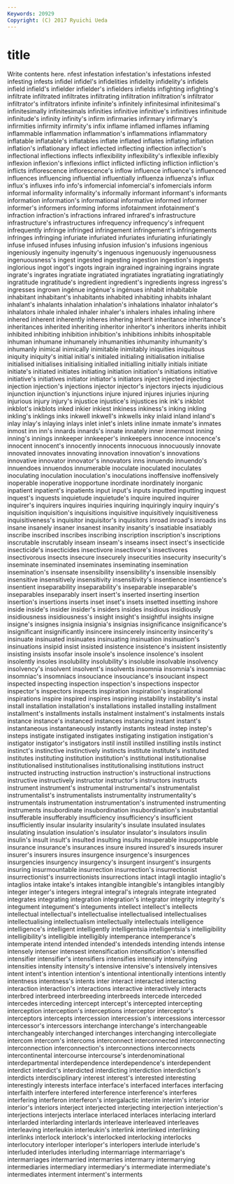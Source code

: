 ```yaml
---
Keywords: 20929 
Copyright: (C) 2017 Ryuichi Ueda
---
```


# title

Write contents here.
nfest infestation infestation's infestations infested infesting infests infidel infidel's infidelities
infidelity infidelity's infidels infield infield's infielder infielder's infielders infields infighting
infighting's infiltrate infiltrated infiltrates infiltrating infiltration infiltration's infiltrator infiltrator's infiltrators
infinite infinite's infinitely infinitesimal infinitesimal's infinitesimally infinitesimals infinities infinitive infinitive's
infinitives infinitude infinitude's infinity infinity's infirm infirmaries infirmary infirmary's infirmities
infirmity infirmity's infix inflame inflamed inflames inflaming inflammable inflammation inflammation's
inflammations inflammatory inflatable inflatable's inflatables inflate inflated inflates inflating inflation
inflation's inflationary inflect inflected inflecting inflection inflection's inflectional inflections inflects
inflexibility inflexibility's inflexible inflexibly inflexion inflexion's inflexions inflict inflicted inflicting
infliction infliction's inflicts inflorescence inflorescence's inflow influence influence's influenced influences
influencing influential influentially influenza influenza's influx influx's influxes info info's
infomercial infomercial's infomercials inform informal informality informality's informally informant informant's
informants information information's informational informative informed informer informer's informers informing
informs infotainment infotainment's infraction infraction's infractions infrared infrared's infrastructure infrastructure's
infrastructures infrequency infrequency's infrequent infrequently infringe infringed infringement infringement's infringements
infringes infringing infuriate infuriated infuriates infuriating infuriatingly infuse infused infuses
infusing infusion infusion's infusions ingenious ingeniously ingenuity ingenuity's ingenuous ingenuously
ingenuousness ingenuousness's ingest ingested ingesting ingestion ingestion's ingests inglorious ingot
ingot's ingots ingrain ingrained ingraining ingrains ingrate ingrate's ingrates ingratiate
ingratiated ingratiates ingratiating ingratiatingly ingratitude ingratitude's ingredient ingredient's ingredients ingress
ingress's ingresses ingrown ingénue ingénue's ingénues inhabit inhabitable inhabitant inhabitant's
inhabitants inhabited inhabiting inhabits inhalant inhalant's inhalants inhalation inhalation's inhalations
inhalator inhalator's inhalators inhale inhaled inhaler inhaler's inhalers inhales inhaling
inhere inhered inherent inherently inheres inhering inherit inheritance inheritance's inheritances
inherited inheriting inheritor inheritor's inheritors inherits inhibit inhibited inhibiting inhibition
inhibition's inhibitions inhibits inhospitable inhuman inhumane inhumanely inhumanities inhumanity inhumanity's
inhumanly inimical inimically inimitable inimitably iniquities iniquitous iniquity iniquity's initial
initial's initialed initialing initialisation initialise initialised initialises initialising initialled initialling
initially initials initiate initiate's initiated initiates initiating initiation initiation's initiations
initiative initiative's initiatives initiator initiator's initiators inject injected injecting injection
injection's injections injector injector's injectors injects injudicious injunction injunction's injunctions
injure injured injures injuries injuring injurious injury injury's injustice injustice's
injustices ink ink's inkblot inkblot's inkblots inked inkier inkiest inkiness
inkiness's inking inkling inkling's inklings inks inkwell inkwell's inkwells inky
inlaid inland inland's inlay inlay's inlaying inlays inlet inlet's inlets
inline inmate inmate's inmates inmost inn inn's innards innards's innate
innately inner innermost inning inning's innings innkeeper innkeeper's innkeepers innocence
innocence's innocent innocent's innocently innocents innocuous innocuously innovate innovated innovates
innovating innovation innovation's innovations innovative innovator innovator's innovators inns innuendo
innuendo's innuendoes innuendos innumerable inoculate inoculated inoculates inoculating inoculation inoculation's
inoculations inoffensive inoffensively inoperable inoperative inopportune inordinate inordinately inorganic inpatient
inpatient's inpatients input input's inputs inputted inputting inquest inquest's inquests
inquietude inquietude's inquire inquired inquirer inquirer's inquirers inquires inquiries inquiring
inquiringly inquiry inquiry's inquisition inquisition's inquisitions inquisitive inquisitively inquisitiveness inquisitiveness's
inquisitor inquisitor's inquisitors inroad inroad's inroads ins insane insanely insaner
insanest insanity insanity's insatiable insatiably inscribe inscribed inscribes inscribing inscription
inscription's inscriptions inscrutable inscrutably inseam inseam's inseams insect insect's insecticide
insecticide's insecticides insectivore insectivore's insectivores insectivorous insects insecure insecurely insecurities
insecurity insecurity's inseminate inseminated inseminates inseminating insemination insemination's insensate insensibility
insensibility's insensible insensibly insensitive insensitively insensitivity insensitivity's insentience insentience's insentient
inseparability inseparability's inseparable inseparable's inseparables inseparably insert insert's inserted inserting
insertion insertion's insertions inserts inset inset's insets insetted insetting inshore
inside inside's insider insider's insiders insides insidious insidiously insidiousness insidiousness's
insight insight's insightful insights insigne insigne's insignes insignia insignia's insignias
insignificance insignificance's insignificant insignificantly insincere insincerely insincerity insincerity's insinuate insinuated
insinuates insinuating insinuation insinuation's insinuations insipid insist insisted insistence insistence's
insistent insistently insisting insists insofar insole insole's insolence insolence's insolent
insolently insoles insolubility insolubility's insoluble insolvable insolvency insolvency's insolvent insolvent's
insolvents insomnia insomnia's insomniac insomniac's insomniacs insouciance insouciance's insouciant inspect
inspected inspecting inspection inspection's inspections inspector inspector's inspectors inspects inspiration
inspiration's inspirational inspirations inspire inspired inspires inspiring instability instability's instal
install installation installation's installations installed installing installment installment's installments installs
instalment instalment's instalments instals instance instance's instanced instances instancing instant
instant's instantaneous instantaneously instantly instants instead instep instep's insteps instigate
instigated instigates instigating instigation instigation's instigator instigator's instigators instil instill
instilled instilling instils instinct instinct's instinctive instinctively instincts institute institute's
instituted institutes instituting institution institution's institutional institutionalise institutionalised institutionalises institutionalising
institutions instruct instructed instructing instruction instruction's instructional instructions instructive instructively
instructor instructor's instructors instructs instrument instrument's instrumental instrumental's instrumentalist instrumentalist's
instrumentalists instrumentality instrumentality's instrumentals instrumentation instrumentation's instrumented instrumenting instruments insubordinate
insubordination insubordination's insubstantial insufferable insufferably insufficiency insufficiency's insufficient insufficiently insular
insularity insularity's insulate insulated insulates insulating insulation insulation's insulator insulator's
insulators insulin insulin's insult insult's insulted insulting insults insuperable insupportable
insurance insurance's insurances insure insured insured's insureds insurer insurer's insurers
insures insurgence insurgence's insurgences insurgencies insurgency insurgency's insurgent insurgent's insurgents
insuring insurmountable insurrection insurrection's insurrectionist insurrectionist's insurrectionists insurrections intact intagli
intaglio intaglio's intaglios intake intake's intakes intangible intangible's intangibles intangibly
integer integer's integers integral integral's integrals integrate integrated integrates integrating
integration integration's integrator integrity integrity's integument integument's integuments intellect intellect's
intellects intellectual intellectual's intellectualise intellectualised intellectualises intellectualising intellectualism intellectually intellectuals
intelligence intelligence's intelligent intelligently intelligentsia intelligentsia's intelligibility intelligibility's intelligible intelligibly
intemperance intemperance's intemperate intend intended intended's intendeds intending intends intense
intensely intenser intensest intensification intensification's intensified intensifier intensifier's intensifiers intensifies
intensify intensifying intensities intensity intensity's intensive intensive's intensively intensives intent
intent's intention intention's intentional intentionally intentions intently intentness intentness's intents
inter interact interacted interacting interaction interaction's interactions interactive interactively interacts
interbred interbreed interbreeding interbreeds intercede interceded intercedes interceding intercept intercept's
intercepted intercepting interception interception's interceptions interceptor interceptor's interceptors intercepts intercession
intercession's intercessions intercessor intercessor's intercessors interchange interchange's interchangeable interchangeably interchanged
interchanges interchanging intercollegiate intercom intercom's intercoms interconnect interconnected interconnecting interconnection
interconnection's interconnections interconnects intercontinental intercourse intercourse's interdenominational interdepartmental interdependence interdependence's
interdependent interdict interdict's interdicted interdicting interdiction interdiction's interdicts interdisciplinary interest
interest's interested interesting interestingly interests interface interface's interfaced interfaces interfacing
interfaith interfere interfered interference interference's interferes interfering interferon interferon's intergalactic
interim interim's interior interior's interiors interject interjected interjecting interjection interjection's
interjections interjects interlace interlaced interlaces interlacing interlard interlarded interlarding interlards
interleave interleaved interleaves interleaving interleukin interleukin's interlink interlinked interlinking interlinks
interlock interlock's interlocked interlocking interlocks interlocutory interloper interloper's interlopers interlude
interlude's interluded interludes interluding intermarriage intermarriage's intermarriages intermarried intermarries intermarry
intermarrying intermediaries intermediary intermediary's intermediate intermediate's intermediates interment interment's interments
